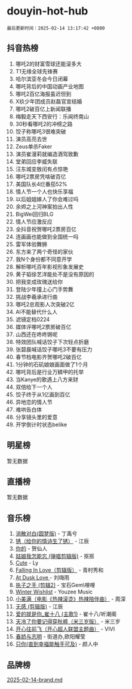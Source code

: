 # douyin-hot-hub

`最后更新时间：2025-02-14 13:17:42 +0800`

## 抖音热榜

1. 哪吒2的财富雪球还能滚多大
1. T1无缘全球先锋赛
1. 哈尔滨亚冬会今日闭幕
1. 哪吒背后的中国动画产业地图
1. 哪吒2百亿海报虽迟但到
1. X玖少年团成员赵磊官宣结婚
1. 哪吒2破百亿上新闻联播
1. 梅毅走天下西安行：乐闻终南山
1. 30秒看哪吒2的冲榜之路
1. 饺子称哪吒3很难突破
1. 演员高亮去世
1. Zeus单杀Faker
1. 演员崔漫莉就编造酒驾致歉
1. 堂弟回应李威失联
1. 汪东城变敖闰有点惊艳
1. 哪吒2票房凭啥破百亿
1. 美国队长4烂番茄52%
1. 情人节一个人也快乐享福
1. 以后姐姐嫁人了你会难过吗
1. 余烬之上河神案拍出人性
1. BigWei回归BLG
1. 情人节应激反应
1. 全抖音祝贺哪吒2票房百亿
1. 连画画也能做到全国统一吗
1. 雷军体验舞狮
1. 东方来了两个奇怪的家伙
1. 我N个身份都不同意开学
1. 解析哪吒百年影视形象发展史
1. 黄子韬徐艺洋能处不是没有原因的
1. 把我变成玫瑰送给你
1. 登陆少年撞上心门手势舞
1. 挑战李羲承进行曲
1. 哪吒2总观影人次突破2亿
1. AI不能替代什么人
1. 滤镜定档0224
1. 媒体评哪吒2票房破百亿
1. 山西还在咚咚锵呢
1. 特效团队喊话饺子下次轻点折磨
1. 张碧晨喊话饺子哪吒3不要有压力
1. 春节档电影齐贺哪吒2破百亿
1. 1分钟的石矶娘娘画面做了1个月
1. 哪吒背后是行业万鳞甲的托举
1. 当Kanye的歌遇上八方来财
1. 双倍给下一个人
1. 饺子终于从1亿画到百亿
1. 异地恋的情人节
1. 难哄告白体
1. 分享镜头里的爱意
1. 开学倒计时状态belike

## 明星榜

暂无数据

## 直播榜

暂无数据

## 音乐榜

1. [消散对白(圆梦版)](https://sf5-hl-cdn-tos.douyinstatic.com/obj/tos-cn-ve-2774/og4jB5I5IizzoZVAAAzWgBMAsMDWoArfwBOiFs) - 丁禹兮
1. [锈（给你的情诗生了锈）](https://sf5-hl-cdn-tos.douyinstatic.com/obj/tos-cn-ve-2774/o8a1PBtVqIYbPEGK6e5A4egedVMdm3fCIz6bbE) - 江辰
1. [你的](https://sf3-cdn-tos.douyinstatic.com/obj/tos-cn-ve-2774/oYuIeKf42jB7sEV6B2upMdpYAgfrQWj0FeRegh) - 贺仙人
1. [姑娘我怎能忘 (弹唱剪辑版)](https://sf3-cdn-tos.douyinstatic.com/obj/tos-cn-ve-2774/okamwrBGEMz6illuEofAsMV4yzF5tVWbBiA5AI) - 抠抠
1. [Cute](https://sf5-hl-cdn-tos.douyinstatic.com/obj/tos-cn-ve-2774/o4IbIzHWKAAB4wsS5qMBRiiAlEBGTpQRNfFvuo) - Ly
1. [Falling In Love（剪辑版）](https://sf5-hl-cdn-tos.douyinstatic.com/obj/tos-cn-ve-2774/o8ajpA8zzgBPahbBIO8AcKGBLJezFCRd1wfP9f) - 青村秀和
1. [ At Dusk  Love ](https://sf5-hl-cdn-tos.douyinstatic.com/obj/tos-cn-ve-2774/o8CrpCf5CaYgI4ZrtQgMQAFEfuGqNnRSDQAPBc) - 刘嗨雨
1. [执子之手 (剪辑2)](https://sf5-hl-cdn-tos.douyinstatic.com/obj/tos-cn-ve-2774/oUoZLQjCc31XzqsBnBQUNgeKtYPBcgbFDwtfcu) - 宝石Gem\哩哩
1. [Winter Wishlist](https://sf5-hl-cdn-tos.douyinstatic.com/obj/tos-cn-ve-2774/oIIgUOeamCFCVAzxN6MFRLIBlLGpUqQxeeHrLE) - Youzee Music
1. [小美满（电影《热辣滚烫》热辣陪伴曲）](https://sf5-hl-cdn-tos.douyinstatic.com/obj/tos-cn-ve-2774/o0GAn2lSgfZIDUgtevCGDQYnFg4CwnrBaxbTZL) - 周深
1. [无感 (剪辑版)](https://sf5-hl-cdn-tos.douyinstatic.com/obj/tos-cn-ve-2774/o0eIsUzJBDlQaQFC5OFlgbMEZC1TFYBftOBn6p) - 江辰
1. [爱的就是你_崔十八 (主歌1)](https://sf5-hl-cdn-tos.douyinstatic.com/obj/tos-cn-ve-2774/oI5BO5DhFZ6UTcNCnZaOCBLtZ7WIMQGfgnXf5E) - 崔十八/听潮阁
1. [天冷了你要记得穿秋裤（米三岁版）](https://sf5-hl-cdn-tos.douyinstatic.com/obj/tos-cn-ve-2774/oQlIwVIDWiZ6BQilAorS7MA0AgCkQDvcZAdm1) - 米三岁
1. [开心往前飞（开心超人联盟主题曲）](https://sf5-hl-cdn-tos.douyinstatic.com/obj/tos-cn-ve-2774/9d8fb7c82cf1421fb93a9fe925275e0a) - VIVI
1. [春娇与志明](https://sf5-hl-cdn-tos.douyinstatic.com/obj/tos-cn-ve-2774/e530d8fceb7044b39707d7f9ff54add1) - 街道办,欧阳耀莹
1. [只你(直到幸福能触手可及)](https://sf5-hl-cdn-tos.douyinstatic.com/obj/tos-cn-ve-2774/o0lBkRDzFTeaVSUz3ZZSCBVtZ5DIMQGfgmEAuE) - 颜人中

## 品牌榜

[2025-02-14-brand.md](2025-02-14-brand.md)
